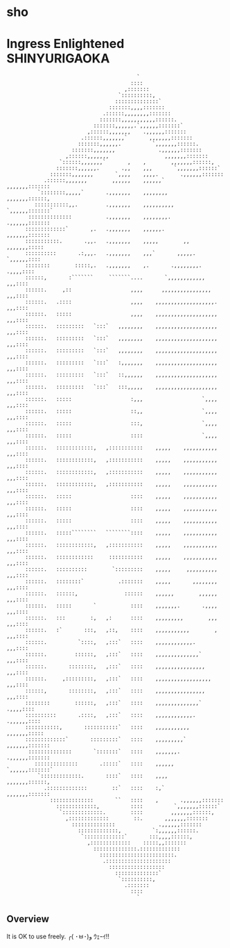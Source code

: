 # sho
# Ingress Enlightened SHINYURIGAOKA

                                              `
                                            ::::
                                          ,:::::::
                                        `::::::::::,
                                       ::::::::::::::`
                                     :::::::,,,,:::::::
                                   .::::::,,,,,,,,:::::::
                                  :::::::,,,,,,,,,,,::::::.
                                :::::::,,,,,,.`,,,,,,:::::::`
                              ,::::::,,,,,,,    .,,,,,,:::::::
                            .::::::,,,,,,,`       ,,,,,,,:::::::
                           :::::::,,,,,,.          `,,,,,,,::::::.
                         :::::::,,,,,,,              .,,,,,,:::::::
                       ,::::::,,,,,,,                  ,,,,,,,:::::::
                     `::::::,,,,,,,`       ,    ,        ,,,,,,,::::::,
                    :::::::,,,,,,.       .,,    ,,,       `,,,,,,,::::::`
                  :::::::,,,,,,,       `,,,,    ,,,,.       .,,,,,,:::::::
                .::::::,,,,,,,        ,,,,,,    ,,,,,,`       ,,,,,,,:::::::
              `::::::::,,,,,`       .,,,,,,,    ,,,,,,,,        ,,,,,,,::::::,
             :::::::::::,,.         .,,,,,,,    ,,,,,,,,,,       `,,,,,,:::::::`
           ::::::::::::::           .,,,,,,,    ,,,,,,,,.          .,,,,,,:::::::
          :::::::::::::`       ,.   .,,,,,,,    ,,,,,,.              ,,,,,,,:::::::
          :::::::::::.       .,,.   .,,,,,,,    ,,,,,        ,,        ,,,,,,,:::::
          ::::::::::       .:,,,.   .,,,,,,,    ,,,`       ,,,,,.       `,,,,,,::::
          ::::::::        :::::,.   .,,,,,,,    ,.       .,,,,,,,,.       .,,,,::::
          ::::::,       :```````     ```````....       `,,,,,,,,,,,,        ,,,::::
          ::::::.     ,::                   ,,,,      ,,,,,,,,,,,,,,,,      ,,,::::
          ::::::.   .::::                   ,,,,    ,,,,,,,,,,,,,,,,,,,.    ,,,::::
          ::::::.   :::::                   ,,,,    ,,,,,,,,,,,,,,,,,,,,    ,,,::::
          ::::::.   :::::::::   `:::`   ,,,,,,,,    ,,,,,,,,,,,,,,,,,,,,    ,,,::::
          ::::::.   :::::::::   `:::`   ,,,,,,,,    ,,,,,,,,,,,,,,,,,,,,    ,,,::::
          ::::::.   :::::::::   `:::`   ,,,,,,,,    ,,,,,,,,,,,,,,,,,,,,    ,,,::::
          ::::::.   :::::::::   `:::`   :,,,,,,,    ,,,,,,,,,,,,,,,,,,,,    ,,,::::
          ::::::.   :::::::::   `:::`   ::,,,,,,    ,,,,,,,,,,,,,,,,,,,,    ,,,::::
          ::::::.   :::::::::   `:::`   :::,,,,,    ,,,,,,,,,,,,,,,,,,,,    ,,,::::
          ::::::.   :::::                   :,,,                   `,,,,    ,,,::::
          ::::::.   :::::                   ::,,                   `,,,,    ,,,::::
          ::::::.   :::::                   :::,                   `,,,,    ,,,::::
          ::::::.   :::::                   ::::                   `,,,,    ,,,::::
          ::::::.   ::::::::::::,   ,:::::::::::    ,,,,,    ,,,,,,,,,,,    ,,,::::
          ::::::.   ::::::::::::,   ,:::::::::::    ,,,,,    ,,,,,,,,,,,    ,,,::::
          ::::::.   ::::::::::::,   ,:::::::::::    ,,,,,    ,,,,,,,,,,,    ,,,::::
          ::::::.   ::::::::::::,   ,:::::::::::    ,,,,,    ,,,,,,,,,,,    ,,,::::
          ::::::.   :::::                   ::::    ,,,,,    ,,,,,,,,,,,    ,,,::::
          ::::::.   :::::                   ::::    ,,,,,    ,,,,,,,,,,,    ,,,::::
          ::::::.   :::::                   ::::    ,,,,,    ,,,,,,,,,,,    ,,,::::
          ::::::.   :::::````````   ````````::::    ,,,,,    ,,,,,,,,,,,    ,,,::::
          ::::::.   ::::::::::::,   ,:::::::::::    ,,,,,    ,,,,,,,,,,,    ,,,::::
          ::::::.   ::::::::::::     :::::::::::    ,,,,,    ,,,,,,,,,,,    ,,,::::
          ::::::.   ::::::::::        `:::::::::    ,,,,,     ,,,,,,,,,,    ,,,::::
          ::::::.   ::::::::`           .:::::::    ,,,,,       ,,,,,,,,    ,,,::::
          ::::::.   ::::::,               ::::::    ,,,,,,        ,,,,,,    ,,,::::
          ::::::.   :::::       `           ::::    ,,,,,,,.       .,,,,    ,,,::::
          ::::::.   :::        :,   ,:      ::::    ,,,,,,,,,        ,,,    ,,,::::
          ::::::.   :`       :::,   ,::,    ::::    ,,,,,,,,,,,        ,    ,,,::::
          ::::::.          `::::,   ,:::`   ::::    ,,,,,,,,,,,,.           ,,,::::
          ::::::.         ::::::,   ,:::`   ::::    ,,,,,,,,,,,,,,`         ,,,::::
          ::::::.       ::::::::,   ,:::`   ::::    ,,,,,,,,,,,,,,,,        ,,,::::
          ::::::.     ,:::::::::,   ,:::`   ::::    ,,,,,,,,,,,,,,,,,,      ,,,::::
          ::::::,       ::::::::,   ,:::`   ::::    ,,,,,,,,,,,,,,,,        ,,,::::
          ::::::::        ::::::,   ,:::`   ::::    ,,,,,,,,,,,,,,`       .,,,,::::
          ::::::::::       .::::,   ,:::`   ::::    ,,,,,,,,,,,,.       .,,,,,,::::
          :::::::::::,       :::::::::::`   ::::    ,,,,,,,,,,,        ,,,,,,,:::::
          :::::::::::::`       :::::::::`   ::::    ,,,,,,,,,`       ,,,,,,,:::::::
           ::::::::::::::       `:::::::`   ::::    ,,,,,,,.       .,,,,,,:::::::
             ::::::::::::::       .:::::`   ::::    ,,,,,,       `,,,,,,:::::::`
              `:::::::::::::.       ::::`   ::::    ,,,,        ,,,,,,,::::::,
                .:::::::::::::        ::`   ::::    :,`       ,,,,,,,:::::::
                  ::::::::::::::       ``   ::::    ,       .,,,,,,:::::::
                    :::::::::::::,          ::::          `,,,,,,,::::::`
                     `:::::::::::::.        ::::         ,,,,,,,::::::,
                       ,:::::::::::::        ::.       ,,,,,,,:::::::
                         ::::::::::::::              .,,,,,,:::::::
                           :::::::::::::,          `:,,,,,,::::::.
                            `:::::::::::::`       :::,,,,::::::,
                              ,:::::::::::::    :::::,,:::::::
                                ::::::::::::::.:::::::::::::
                                  ::::::::::::::::::::::::.
                                   .:::::::::::::::::::::
                                     ::::::::::::::::::
                                       ::::::::::::::`
                                        `::::::::::,
                                          .:::::::
                                            ::::
                                              `

## Overview

It is OK to use freely. 
╭( ･ㅂ･)و﻿ ｳｪｰｲ!!
